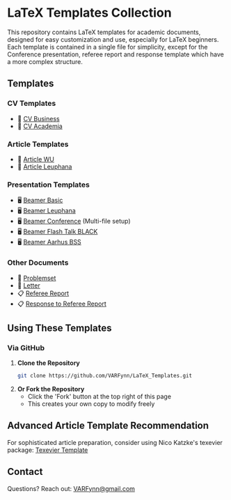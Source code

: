 # LaTeX Templates Collection

This repository contains LaTeX templates for academic documents, designed for easy customization and use, especially for LaTeX beginners. Each template is contained in a single file for simplicity, except for the Conference presentation, referee report and response template which have a more complex structure.

## Templates

### CV Templates
* 📄 [CV Business](01_CV_Business)
* 📄 [CV Academia](02_CV_Academia)

### Article Templates
* 📝 [Article WU](11_Article_WU)
* 📝 [Article Leuphana](12_Article_Leuphana)

### Presentation Templates
* 🖥️ [Beamer Basic](21_Beamer_Basic)
* 🖥️ [Beamer Leuphana](22_Beamer_Leuphana)
* 🖥️ [Beamer Conference](23_Beamer_Conference) (Multi-file setup)
* 🖥️ [Beamer Flash Talk BLACK](24_Beamer_Flash_Talk_BLACK)
* 🖥️ [Beamer Aarhus BSS](25_Beamer_Aarhus_BSS)

### Other Documents
* 📝 [Problemset](31_Problemset)
* 💌 [Letter](41_Letter)
* 📋 [Referee Report](42_Referee_Report)
* 📋 [Response to Referee Report](43_Response_Referee_Report)

## Using These Templates

### Via GitHub
1. **Clone the Repository**
   ```bash
   git clone https://github.com/VARFynn/LaTeX_Templates.git
   ```
2. **Or Fork the Repository**
   - Click the 'Fork' button at the top right of this page
   - This creates your own copy to modify freely

## Advanced Article Template Recommendation
For sophisticated article preparation, consider using Nico Katzke's texevier package:
[Texevier Template](https://texevier.nfkatzke.com/)

## Contact
Questions? Reach out: VARFynn@gmail.com